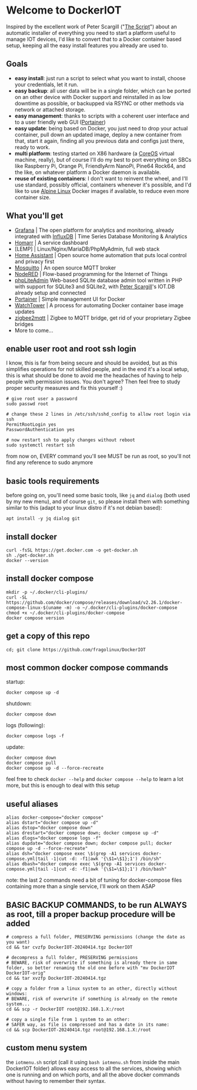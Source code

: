# Welcome to DockerIOT

Inspired by the excellent work of Peter Scargill ("[The Script](https://www.esp-go.com)") about an automatic installer of everything you need to start a platform useful to manage IOT devices, I'd like to convert that to a Docker container based setup, keeping all the easy install features you already are used to.

## Goals

- **easy install**: just run a script to select what you want to install, choose your credentials, let it run.
- **easy backup**: all user data will be in a single folder, which can be ported on an other device with Docker support and reinstalled in as low downtime as possible, or backupped via RSYNC or other methods via network or attached storage.
- **easy management**: thanks to scripts with a coherent user interface and to a user friendly web GUI ([Portainer](https://portainer.io))
- **easy update**: being based on Docker, you just need to drop your actual container, pull down an updated image, deploy a new container from that, start it again, finding all you previous data and configs just there, ready to work.
- **multi platform**: testing started on X86 hardware (a [CoreOS](https://coreos.com) virtual machine, really), but of course I'll do my best to port everything on SBCs like Raspberry Pi, Orange Pi, FriendlyArm NanoPi, Pine64 Rock64, and the like, on whatever platform a Docker daemon is available.
- **reuse of existing containers**: I don't want to reinvent the wheel, and I'll use standard, possibly official, containers whenever it's possible, and I'd like to use [Alpine Linux](https://hub.docker.com/_/alpine) Docker images if available, to reduce even more container size.

## What you'll get

- [Grafana](https://grafana.com) | The open platform for analytics and monitoring, already integrated with [InfluxDB](https://www.influxdata.com) | Time Series Database Monitoring & Analytics
- [Homarr](https://homarr.dev/) | A service dashboard
- [LEMP] | Linux/Nginx/MariaDB/PhpMyAdmin, full web stack
- [Home Assistant](https://www.home-assistant.io) | Open source home automation that puts local control and privacy first
- [Mosquitto](https://mosquitto.org) | An open source MQTT broker
- [NodeRED](https://nodered.org) | Flow-based programming for the Internet of Things
- [phpLiteAdmin](https://www.phpliteadmin.org) Web-based SQLite database admin tool written in PHP with support for SQLite3 and SQLite2, with [Peter Scargill](https://tech.scargill.net)'s IOT.DB already setup and connected 
- [Portainer](https://portainer.io) | Simple management UI for Docker
- [WatchTower](https://github.com/containrrr/watchtower) | A process for automating Docker container base image updates
- [zigbee2mqtt](https://www.zigbee2mqtt.io/) | Zigbee to MQTT bridge, get rid of your proprietary Zigbee bridges
- More to come...

## enable user root and root ssh login

I know, this is far from being secure and should be avoided, but as this simplifies operations for not skilled people, and in the end it's a local setup, this is what should be done to avoid me the headaches of having to help people with permission issues. You don't agree? Then feel free to study proper security measures and fix this yourself :)

    # give root user a password
    sudo passwd root

    # change these 2 lines in /etc/ssh/sshd_config to allow root login via ssh
    PermitRootLogin yes
    PasswordAuthentication yes
    
    # now restart ssh to apply changes without reboot
    sudo systemctl restart ssh

from now on, EVERY command you'll see MUST be run as root, so you'll not find any reference to sudo anymore

## basic tools requirements

before going on, you'll need some basic tools, like `jq` and `dialog` (both used by my new menu), and of course `git`, so please install them with something similar to this (adapt to your linux distro if it's not debian based):

    apt install -y jq dialog git

## install docker

    curl -fsSL https://get.docker.com -o get-docker.sh
    sh ./get-docker.sh
    docker --version

## install docker compose

    mkdir -p ~/.docker/cli-plugins/
    curl -SL https://github.com/docker/compose/releases/download/v2.26.1/docker-compose-linux-$(uname -m) -o ~/.docker/cli-plugins/docker-compose
    chmod +x ~/.docker/cli-plugins/docker-compose
    docker compose version


## get a copy of this repo

    cd; git clone https://github.com/fragolinux/DockerIOT

## most common docker compose commands

startup:

    docker compose up -d

shutdown:

    docker compose down

logs (following):

    docker compose logs -f

update:

    docker compose down
    docker compose pull
    docker compose up -d --force-recreate

feel free to check `docker --help` and `docker compose --help` to learn a lot more, but this is enough to deal with this setup

## useful aliases

    alias docker-compose="docker compose"
    alias dstart="docker compose up -d"
    alias dstop="docker compose down"
    alias drestart="docker compose down; docker compose up -d"
    alias dlogs="docker compose logs -f"
    alias dupdate="docker compose down; docker compose pull; docker compose up -d --force-recreate"
    alias dsh="docker compose exec \$(grep -A1 services docker-compose.yml|tail -1|cut -d: -f1|awk '{\$1=\$1};1') /bin/sh"
    alias dbash="docker compose exec \$(grep -A1 services docker-compose.yml|tail -1|cut -d: -f1|awk '{\$1=\$1};1') /bin/bash"

note: the last 2 commands need a bit of tuning for docker-compose files containing more than a single service, I'll work on them ASAP

## BASIC BACKUP COMMANDS, to be run ALWAYS as root, till a proper backup procedure will be added

    # compress a full folder, PRESERVING permissions (change the date as you want)
    cd && tar cvzfp DockerIOT-20240414.tgz DockerIOT

    # decompress a full folder, PRESERVING permissions
    # BEWARE, risk of overwrite if something is already there in same folder, so better renaming the old one before with "mv DockerIOT DockerIOT-orig"
    cd && tar xvzfp DockerIOT-20240414.tgz

    # copy a folder from a linux system to an other, directly without windows:
    # BEWARE, risk of overwrite if something is already on the remote system...
    cd && scp -r DockerIOT root@192.168.1.X:/root

    # copy a single file from 1 system to an other:
    # SAFER way, as file is compressed and has a date in its name:
    cd && scp DockerIOT-20240414.tgz root@192.168.1.X:/root

## custom menu system

the `iotmenu.sh` script (call it using `bash iotmenu.sh` from inside the main DockerIOT folder) allows easy access to all the services, showing which one is running and on which ports, and all the above docker commands without having to remember their syntax.
